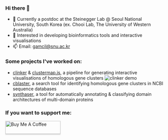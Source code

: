 ### Hi there 👋
- 🔭 Currently a postdoc at the Steinegger Lab @ Seoul National University, South Korea (ex. Chooi Lab, The University of Western Australia)
- 🌱 Interested in developing bioinformatics tools and interactive visualisations
- 📫 Email: gamcil@snu.ac.kr

### Some projects I've worked on:
- [clinker](https://github.com/gamcil/clinker) & [clustermap.js](https://github.com/gamcil/clustermap.js), a pipeline for generating interactive visualisations of homologous gene clusters
![clinker demo](https://github.com/gamcil/clinker/raw/master/images/demo.gif)
- [cblaster](https://github.com/gamcil/cblaster), a search tool for identifying homologous gene clusters in NCBI sequence databases
- [synthaser](https://github.com/gamcil/synthaser), a tool for automatically annotating & classifying domain architectures of multi-domain proteins

### If you want to support me:
<a href="https://www.buymeacoffee.com/gamcil" target="_blank"><img src="https://www.buymeacoffee.com/assets/img/custom_images/orange_img.png" alt="Buy Me A Coffee" style="height: 41px !important;width: 174px !important;box-shadow: 0px 3px 2px 0px rgba(190, 190, 190, 0.5) !important;-webkit-box-shadow: 0px 3px 2px 0px rgba(190, 190, 190, 0.5) !important;" ></a>
